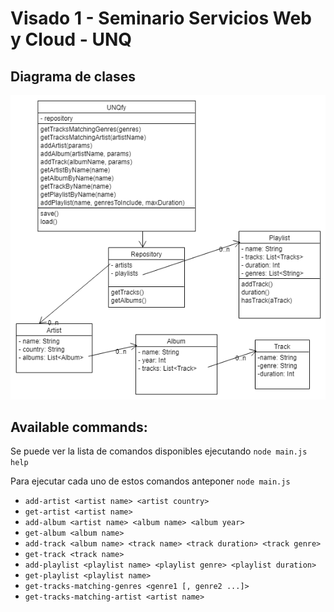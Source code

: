 # Visado 1 - Seminario Servicios Web y Cloud - UNQ
## Diagrama de clases

![UML](/download.png)

## Available commands:
Se puede ver la lista de comandos disponibles ejecutando `node main.js help`

Para ejecutar cada uno de estos comandos anteponer `node main.js`

* `add-artist <artist name> <artist country>`
* `get-artist <artist name>`
* `add-album <artist name> <album name> <album year>`
* `get-album <album name>`
* `add-track <album name> <track name> <track duration> <track genre>`
* `get-track <track name>`
* `add-playlist <playlist name> <playlist genre> <playlist duration>`
* `get-playlist <playlist name>`
* `get-tracks-matching-genres <genre1 [, genre2 ...]>`
* `get-tracks-matching-artist <artist name>`



